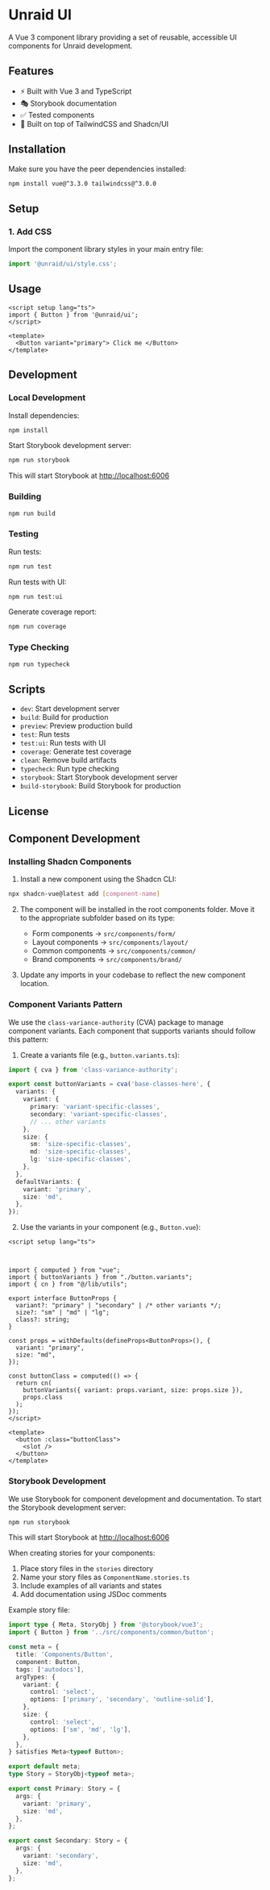 # Unraid UI

A Vue 3 component library providing a set of reusable, accessible UI components for Unraid development.

## Features

- ⚡️ Built with Vue 3 and TypeScript
- 🎭 Storybook documentation
- ✅ Tested components
- 🎪 Built on top of TailwindCSS and Shadcn/UI

## Installation

Make sure you have the peer dependencies installed:

```bash
npm install vue@^3.3.0 tailwindcss@^3.0.0
```

## Setup

### 1. Add CSS

Import the component library styles in your main entry file:

```typescript
import '@unraid/ui/style.css';
```

## Usage

```vue
<script setup lang="ts">
import { Button } from '@unraid/ui';
</script>

<template>
  <Button variant="primary"> Click me </Button>
</template>
```

## Development

### Local Development

Install dependencies:

```bash
npm install
```

Start Storybook development server:

```bash
npm run storybook
```

This will start Storybook at [http://localhost:6006](http://localhost:6006)

### Building

```bash
npm run build
```

### Testing

Run tests:

```bash
npm run test
```

Run tests with UI:

```bash
npm run test:ui
```

Generate coverage report:

```bash
npm run coverage
```

### Type Checking

```bash
npm run typecheck
```

## Scripts

- `dev`: Start development server
- `build`: Build for production
- `preview`: Preview production build
- `test`: Run tests
- `test:ui`: Run tests with UI
- `coverage`: Generate test coverage
- `clean`: Remove build artifacts
- `typecheck`: Run type checking
- `storybook`: Start Storybook development server
- `build-storybook`: Build Storybook for production

## License

## Component Development

### Installing Shadcn Components

1. Install a new component using the Shadcn CLI:

```bash
npx shadcn-vue@latest add [component-name]
```

2. The component will be installed in the root components folder. Move it to the appropriate subfolder based on its type:

   - Form components → `src/components/form/`
   - Layout components → `src/components/layout/`
   - Common components → `src/components/common/`
   - Brand components → `src/components/brand/`

3. Update any imports in your codebase to reflect the new component location.

### Component Variants Pattern

We use the `class-variance-authority` (CVA) package to manage component variants. Each component that supports variants should follow this pattern:

1. Create a variants file (e.g., `button.variants.ts`):

```typescript
import { cva } from 'class-variance-authority';

export const buttonVariants = cva('base-classes-here', {
  variants: {
    variant: {
      primary: 'variant-specific-classes',
      secondary: 'variant-specific-classes',
      // ... other variants
    },
    size: {
      sm: 'size-specific-classes',
      md: 'size-specific-classes',
      lg: 'size-specific-classes',
    },
  },
  defaultVariants: {
    variant: 'primary',
    size: 'md',
  },
});
```

2. Use the variants in your component (e.g., `Button.vue`):

```vue
<script setup lang="ts">



import { computed } from "vue";
import { buttonVariants } from "./button.variants";
import { cn } from "@/lib/utils";

export interface ButtonProps {
  variant?: "primary" | "secondary" | /* other variants */;
  size?: "sm" | "md" | "lg";
  class?: string;
}

const props = withDefaults(defineProps<ButtonProps>(), {
  variant: "primary",
  size: "md",
});

const buttonClass = computed(() => {
  return cn(
    buttonVariants({ variant: props.variant, size: props.size }),
    props.class
  );
});
</script>

<template>
  <button :class="buttonClass">
    <slot />
  </button>
</template>
```

### Storybook Development

We use Storybook for component development and documentation. To start the Storybook development server:

```bash
npm run storybook
```

This will start Storybook at [http://localhost:6006](http://localhost:6006)

When creating stories for your components:

1. Place story files in the `stories` directory
2. Name your story files as `ComponentName.stories.ts`
3. Include examples of all variants and states
4. Add documentation using JSDoc comments

Example story file:

```typescript
import type { Meta, StoryObj } from '@storybook/vue3';
import { Button } from '../src/components/common/button';

const meta = {
  title: 'Components/Button',
  component: Button,
  tags: ['autodocs'],
  argTypes: {
    variant: {
      control: 'select',
      options: ['primary', 'secondary', 'outline-solid'],
    },
    size: {
      control: 'select',
      options: ['sm', 'md', 'lg'],
    },
  },
} satisfies Meta<typeof Button>;

export default meta;
type Story = StoryObj<typeof meta>;

export const Primary: Story = {
  args: {
    variant: 'primary',
    size: 'md',
  },
};

export const Secondary: Story = {
  args: {
    variant: 'secondary',
    size: 'md',
  },
};
```
